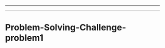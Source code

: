 -------------------------------------------------
-----------------------------------------------------------------------------------
# Problem-Solving-Challenge-problem1
